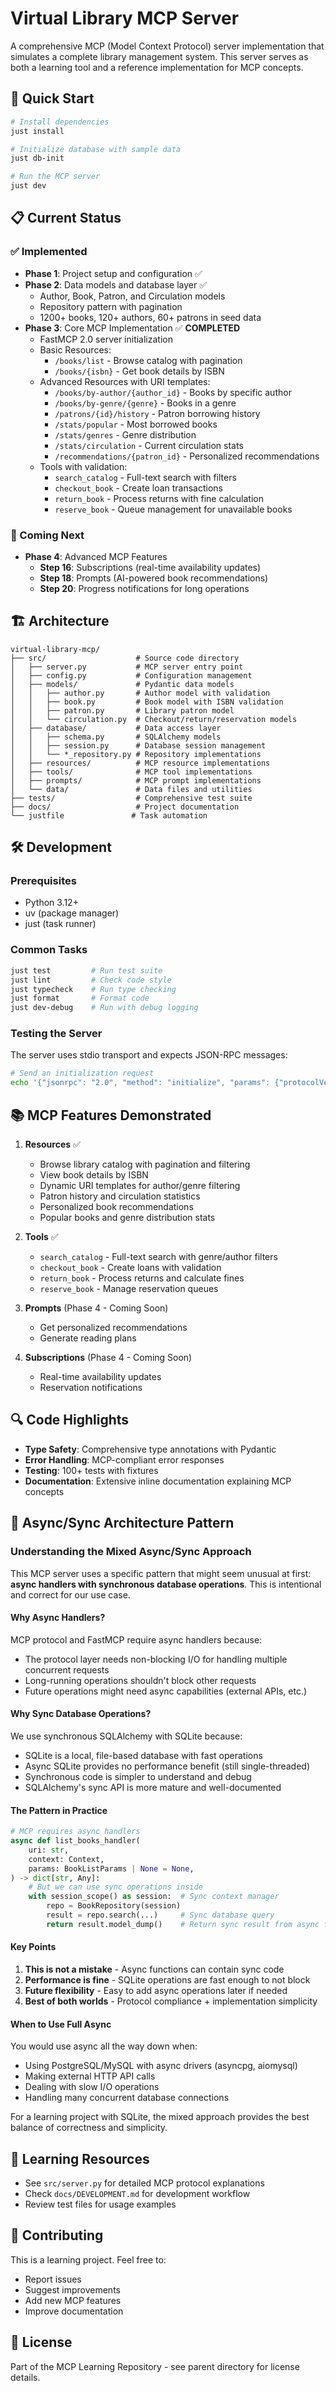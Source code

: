 # Virtual Library MCP Server

A comprehensive MCP (Model Context Protocol) server implementation that simulates a complete library management system. This server serves as both a learning tool and a reference implementation for MCP concepts.

## 🚀 Quick Start

```bash
# Install dependencies
just install

# Initialize database with sample data
just db-init

# Run the MCP server
just dev
```

## 📋 Current Status

### ✅ Implemented

- **Phase 1**: Project setup and configuration ✅
- **Phase 2**: Data models and database layer ✅
  - Author, Book, Patron, and Circulation models
  - Repository pattern with pagination
  - 1200+ books, 120+ authors, 60+ patrons in seed data
- **Phase 3**: Core MCP Implementation ✅ **COMPLETED**
  - FastMCP 2.0 server initialization
  - Basic Resources:
    - `/books/list` - Browse catalog with pagination
    - `/books/{isbn}` - Get book details by ISBN
  - Advanced Resources with URI templates:
    - `/books/by-author/{author_id}` - Books by specific author
    - `/books/by-genre/{genre}` - Books in a genre
    - `/patrons/{id}/history` - Patron borrowing history
    - `/stats/popular` - Most borrowed books
    - `/stats/genres` - Genre distribution
    - `/stats/circulation` - Current circulation stats
    - `/recommendations/{patron_id}` - Personalized recommendations
  - Tools with validation:
    - `search_catalog` - Full-text search with filters
    - `checkout_book` - Create loan transactions
    - `return_book` - Process returns with fine calculation
    - `reserve_book` - Queue management for unavailable books

### 🚧 Coming Next

- **Phase 4**: Advanced MCP Features
  - **Step 16**: Subscriptions (real-time availability updates)
  - **Step 18**: Prompts (AI-powered book recommendations)
  - **Step 20**: Progress notifications for long operations

## 🏗️ Architecture

```text
virtual-library-mcp/
├── src/                    # Source code directory
│   ├── server.py           # MCP server entry point
│   ├── config.py           # Configuration management
│   ├── models/             # Pydantic data models
│   │   ├── author.py       # Author model with validation
│   │   ├── book.py         # Book model with ISBN validation
│   │   ├── patron.py       # Library patron model
│   │   └── circulation.py  # Checkout/return/reservation models
│   ├── database/           # Data access layer
│   │   ├── schema.py       # SQLAlchemy models
│   │   ├── session.py      # Database session management
│   │   └── *_repository.py # Repository implementations
│   ├── resources/          # MCP resource implementations
│   ├── tools/              # MCP tool implementations
│   ├── prompts/            # MCP prompt implementations
│   └── data/               # Data files and utilities
├── tests/                  # Comprehensive test suite
├── docs/                   # Project documentation
└── justfile               # Task automation
```

## 🛠️ Development

### Prerequisites

- Python 3.12+
- uv (package manager)
- just (task runner)

### Common Tasks

```bash
just test         # Run test suite
just lint         # Check code style
just typecheck    # Run type checking
just format       # Format code
just dev-debug    # Run with debug logging
```

### Testing the Server

The server uses stdio transport and expects JSON-RPC messages:

```bash
# Send an initialization request
echo '{"jsonrpc": "2.0", "method": "initialize", "params": {"protocolVersion": "1.0"}, "id": 1}' | just dev
```

## 📚 MCP Features Demonstrated

1. **Resources** ✅
   - Browse library catalog with pagination and filtering
   - View book details by ISBN  
   - Dynamic URI templates for author/genre filtering
   - Patron history and circulation statistics
   - Personalized book recommendations
   - Popular books and genre distribution stats

2. **Tools** ✅
   - `search_catalog` - Full-text search with genre/author filters
   - `checkout_book` - Create loans with validation
   - `return_book` - Process returns and calculate fines
   - `reserve_book` - Manage reservation queues

3. **Prompts** (Phase 4 - Coming Soon)
   - Get personalized recommendations
   - Generate reading plans

4. **Subscriptions** (Phase 4 - Coming Soon)
   - Real-time availability updates
   - Reservation notifications

## 🔍 Code Highlights

- **Type Safety**: Comprehensive type annotations with Pydantic
- **Error Handling**: MCP-compliant error responses
- **Testing**: 100+ tests with fixtures
- **Documentation**: Extensive inline documentation explaining MCP concepts

## 🔄 Async/Sync Architecture Pattern

### Understanding the Mixed Async/Sync Approach

This MCP server uses a specific pattern that might seem unusual at first: **async handlers with synchronous database operations**. This is intentional and correct for our use case.

#### Why Async Handlers?

MCP protocol and FastMCP require async handlers because:
- The protocol layer needs non-blocking I/O for handling multiple concurrent requests
- Long-running operations shouldn't block other requests
- Future operations might need async capabilities (external APIs, etc.)

#### Why Sync Database Operations?

We use synchronous SQLAlchemy with SQLite because:
- SQLite is a local, file-based database with fast operations
- Async SQLite provides no performance benefit (still single-threaded)
- Synchronous code is simpler to understand and debug
- SQLAlchemy's sync API is more mature and well-documented

#### The Pattern in Practice

```python
# MCP requires async handlers
async def list_books_handler(
    uri: str,
    context: Context,
    params: BookListParams | None = None,
) -> dict[str, Any]:
    # But we can use sync operations inside
    with session_scope() as session:  # Sync context manager
        repo = BookRepository(session)
        result = repo.search(...)     # Sync database query
        return result.model_dump()    # Return sync result from async function
```

#### Key Points

1. **This is not a mistake** - Async functions can contain sync code
2. **Performance is fine** - SQLite operations are fast enough to not block
3. **Future flexibility** - Easy to add async operations later if needed
4. **Best of both worlds** - Protocol compliance + implementation simplicity

#### When to Use Full Async

You would use async all the way down when:
- Using PostgreSQL/MySQL with async drivers (asyncpg, aiomysql)
- Making external HTTP API calls
- Dealing with slow I/O operations
- Handling many concurrent database connections

For a learning project with SQLite, the mixed approach provides the best balance of correctness and simplicity.

## 📖 Learning Resources

- See `src/server.py` for detailed MCP protocol explanations
- Check `docs/DEVELOPMENT.md` for development workflow
- Review test files for usage examples

## 🤝 Contributing

This is a learning project. Feel free to:

- Report issues
- Suggest improvements
- Add new MCP features
- Improve documentation

## 📄 License

Part of the MCP Learning Repository - see parent directory for license details.
